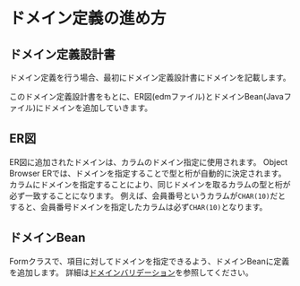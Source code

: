 # ドメイン定義の進め方

## ドメイン定義設計書

ドメイン定義を行う場合、最初にドメイン定義設計書にドメインを記載します。

このドメイン定義設計書をもとに、ER図(edmファイル)とドメインBean(Javaファイル)にドメインを追加していきます。

## ER図

ER図に追加されたドメインは、カラムのドメイン指定に使用されます。
Object Browser ERでは、ドメインを指定することで型と桁が自動的に決定されます。
カラムにドメインを指定することにより、同じドメインを取るカラムの型と桁が必ず一致することになります。
例えば、会員番号というカラムが`CHAR(10)`だとすると、会員番号ドメインを指定したカラムは必ず`CHAR(10)`となります。

## ドメインBean

Formクラスで、項目に対してドメインを指定できるよう、ドメインBeanに定義を追加します。
詳細は[ドメインバリデーション](https://nablarch.github.io/docs/LATEST/doc/application_framework/application_framework/libraries/validation/bean_validation.html#bean-validation-domain-validation)を参照してください。